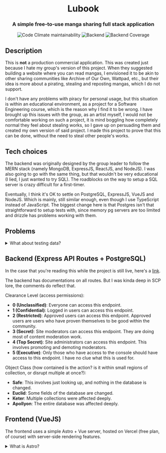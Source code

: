 <div align="center">

# Lubook

### A simple free-to-use manga sharing full stack application

![Code Climate maintainability](https://img.shields.io/codeclimate/maintainability/hikawi/openbook)
![Backend](https://img.shields.io/github/actions/workflow/status/hikawi/openbook/backend.yml)
![Backend Coverage](https://img.shields.io/codecov/c/github/hikawi/lubook?label=backend%20coverage)

</div>

## Description

This is **not** a production commercial application. This was created just because I hate my group's version of this project. When they suggested building a website where you can read mangas, I envisioned it to be akin to other sharing communities like Archive of Our Own, Wattpad, etc., but their idea is more about a pirating, stealing and reposting mangas, which I do not support.

I don't have any problems with piracy for personal usage, but this situation is within an educational environment, as a project for a Software Engineering course, which is the reason why I find it to be wrong. I have brought up this issues with the group, as an artist myself, I would not be comfortable working on such a project, it is mind boggling how completely normal they feel about stealing works, so I gave up on persuading them and created my own version of said project. I made this project to prove that this can be done, without the need to steal other people's works.

## Tech choices

The backend was originally designed by the group leader to follow the MERN stack (namely MongoDB, ExpressJS, ReactJS, and NodeJS). I was also going to go with the same thing, but that wouldn't be very educational (I lied, I just wanted to try SQL). The roadblocks on the way to setup a SQL server is crazy difficult for a first-timer.

Eventually, I think it's OK to settle on PostgreSQL, ExpressJS, VueJS and NodeJS. Which is mainly, still similar enough, even though I use TypeScript instead of JavaScript. The biggest change here is that Postgres isn't that straightforward to setup tests with, since memory pg servers are too limited and drizzle has problems working with them.

## Problems

<details>
<summary>What about testing data?</summary>

When I started testing frontend side of the project, I quickly ran into a problem I don't know how I haven't thought of before. Because I'm not taking anyone's artworks or writings, that means **I have to do everything**, including the writing and painting myself.

I have a few ideas and renditions for a few short mangas, but drawing it would be another story (haha, pun). As much as I would like to add my own original stories since I also love writing, that would take too much time, so I'll find a way to compensate for it without outright infringing on peoples' copyright.

</details>

## Backend (Express API Routes + PostgreSQL)

In the case that you're reading this while the project is still live, here's a [link](https://api.lubook.club/).

The backend has documentations on all routes. But I was kinda deep in SCP lore, the comments do reflect that.

Clearance Level (access permissions):

- **0 (Unclassified)**: Everyone can access this endpoint.
- **1 (Confidential)**: Logged in users can access this endpoint.
- **2 (Restricted)**: Approved users can access this endpoint. Approved users are users who have proven themselves to be good within the community.
- **3 (Secret)**: Site moderators can access this endpoint. They are doing most of content moderation work.
- **4 (Top Secret)**: Site administrators can access this endpoint. This involves promoting and demoting moderators.
- **5 (Executive)**: Only those who have access to the console should have access to this endpoint. I have no clue what this is used for.

Object Class (how contained is the action? is it within small regions of collection, or disrupt multiple at once?):

- **Safe**: This involves just looking up, and nothing in the database is changed.
- **Euclid**: Some fields of the database are changed.
- **Keter**: Multiple collections were affected deeply.
- **Apollyon**: The entire database was affected deeply.

## Frontend (VueJS)

The frontend uses a simple Astro + Vue server, hosted on Vercel (free plan, of course) with server-side rendering features.

<details>
<summary>What is Astro?</summary>

AstroJS is a library-agnostic SSR framework. It's heavily content-driven, if your site has a lot of static contents, Astro is one of the best choices. If your page has very dynamic interactivity, for example, games, then Astro isn't for you.

The benefit of Astro is the ability to use ANY (popular enough) UI libraries with it, including React, Vue, Svelte, Solid and Alpine.

</details>
